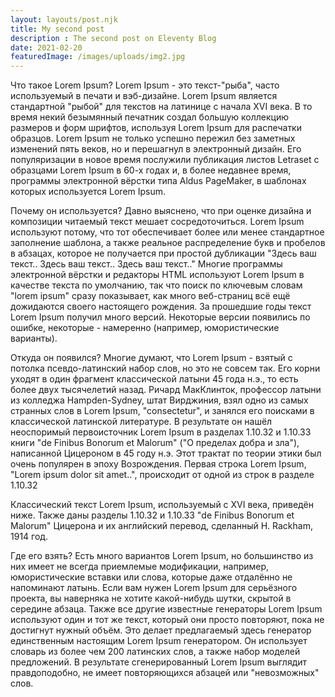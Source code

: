 ```yaml
---
layout: layouts/post.njk
title: My second post
description : The second post on Eleventy Blog
date: 2021-02-20
featuredImage: /images/uploads/img2.jpg
---
```


Что такое Lorem Ipsum?
Lorem Ipsum - это текст-"рыба", часто используемый в печати и вэб-дизайне. Lorem Ipsum является стандартной "рыбой" для текстов на латинице с начала XVI века. В то время некий безымянный печатник создал большую коллекцию размеров и форм шрифтов, используя Lorem Ipsum для распечатки образцов. Lorem Ipsum не только успешно пережил без заметных изменений пять веков, но и перешагнул в электронный дизайн. Его популяризации в новое время послужили публикация листов Letraset с образцами Lorem Ipsum в 60-х годах и, в более недавнее время, программы электронной вёрстки типа Aldus PageMaker, в шаблонах которых используется Lorem Ipsum.

Почему он используется?
Давно выяснено, что при оценке дизайна и композиции читаемый текст мешает сосредоточиться. Lorem Ipsum используют потому, что тот обеспечивает более или менее стандартное заполнение шаблона, а также реальное распределение букв и пробелов в абзацах, которое не получается при простой дубликации "Здесь ваш текст.. Здесь ваш текст.. Здесь ваш текст.." Многие программы электронной вёрстки и редакторы HTML используют Lorem Ipsum в качестве текста по умолчанию, так что поиск по ключевым словам "lorem ipsum" сразу показывает, как много веб-страниц всё ещё дожидаются своего настоящего рождения. За прошедшие годы текст Lorem Ipsum получил много версий. Некоторые версии появились по ошибке, некоторые - намеренно (например, юмористические варианты).


Откуда он появился?
Многие думают, что Lorem Ipsum - взятый с потолка псевдо-латинский набор слов, но это не совсем так. Его корни уходят в один фрагмент классической латыни 45 года н.э., то есть более двух тысячелетий назад. Ричард МакКлинток, профессор латыни из колледжа Hampden-Sydney, штат Вирджиния, взял одно из самых странных слов в Lorem Ipsum, "consectetur", и занялся его поисками в классической латинской литературе. В результате он нашёл неоспоримый первоисточник Lorem Ipsum в разделах 1.10.32 и 1.10.33 книги "de Finibus Bonorum et Malorum" ("О пределах добра и зла"), написанной Цицероном в 45 году н.э. Этот трактат по теории этики был очень популярен в эпоху Возрождения. Первая строка Lorem Ipsum, "Lorem ipsum dolor sit amet..", происходит от одной из строк в разделе 1.10.32

Классический текст Lorem Ipsum, используемый с XVI века, приведён ниже. Также даны разделы 1.10.32 и 1.10.33 "de Finibus Bonorum et Malorum" Цицерона и их английский перевод, сделанный H. Rackham, 1914 год.

Где его взять?
Есть много вариантов Lorem Ipsum, но большинство из них имеет не всегда приемлемые модификации, например, юмористические вставки или слова, которые даже отдалённо не напоминают латынь. Если вам нужен Lorem Ipsum для серьёзного проекта, вы наверняка не хотите какой-нибудь шутки, скрытой в середине абзаца. Также все другие известные генераторы Lorem Ipsum используют один и тот же текст, который они просто повторяют, пока не достигнут нужный объём. Это делает предлагаемый здесь генератор единственным настоящим Lorem Ipsum генератором. Он использует словарь из более чем 200 латинских слов, а также набор моделей предложений. В результате сгенерированный Lorem Ipsum выглядит правдоподобно, не имеет повторяющихся абзацей или "невозможных" слов.